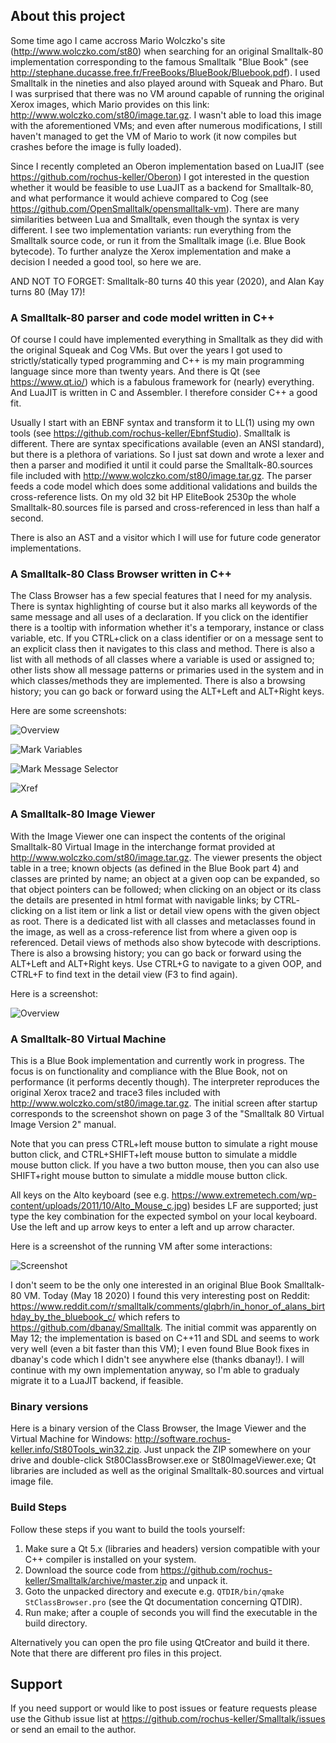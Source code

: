 ## About this project

Some time ago I came accross Mario Wolczko's site (http://www.wolczko.com/st80) when searching for an original 
Smalltalk-80 implementation corresponding to the famous Smalltalk "Blue Book" (see http://stephane.ducasse.free.fr/FreeBooks/BlueBook/Bluebook.pdf). 
I used Smalltalk in the nineties and also played around with Squeak and Pharo.
But I was surprised that there was no VM around capable of running the original Xerox images, which
Mario provides on this link: http://www.wolczko.com/st80/image.tar.gz. I wasn't able to load this image with
the aforementioned VMs; and even after numerous modifications, I still haven't managed to get the VM of Mario to work
(it now compiles but crashes before the image is fully loaded).

Since I recently completed an Oberon implementation based on LuaJIT (see https://github.com/rochus-keller/Oberon)
I got interested in the question whether it would be feasible to use LuaJIT as a backend for Smalltalk-80, and 
what performance it would achieve compared to Cog (see https://github.com/OpenSmalltalk/opensmalltalk-vm).
There are many similarities between Lua and Smalltalk, even though the syntax is very different. 
I see two implementation variants: run everything from the Smalltalk source code, or run it from the
Smalltalk image (i.e. Blue Book bytecode). To further analyze the Xerox implementation and make a decision
I needed a good tool, so here we are.

AND NOT TO FORGET: Smalltalk-80 turns 40 this year (2020), and Alan Kay turns 80 (May 17)!


### A Smalltalk-80 parser and code model written in C++

Of course I could have implemented everything in Smalltalk as they did with the original Squeak and Cog VMs. But
over the years I got used to strictly/statically typed programming and C++ is my main programming language since
more than twenty years. And there is Qt (see https://www.qt.io/) which is a fabulous framework for (nearly) 
everything. And LuaJIT is written in C and Assembler. I therefore consider C++ a good fit.

Usually I start with an EBNF syntax and transform it to LL(1) using my own tools (see https://github.com/rochus-keller/EbnfStudio).
Smalltalk is different. There are syntax specifications available (even an ANSI standard), but there is a plethora
of variations. So I just sat down and wrote a lexer and then a parser and modified it until it could parse the
Smalltalk-80.sources file included with http://www.wolczko.com/st80/image.tar.gz. The parser feeds a code model
which does some additional validations and builds the cross-reference lists. On my old 32 bit HP EliteBook 2530p
the whole Smalltalk-80.sources file is parsed and cross-referenced in less than half a second. 

There is also an AST and a visitor which I will use for future code generator implementations.


### A Smalltalk-80 Class Browser written in C++

The Class Browser has a few special features that I need for my analysis. There is syntax highlighting of course
but it also marks all keywords of the same message and all uses of a declaration. If you click on the identifier
there is a tooltip with information whether it's a temporary, instance or class variable, etc. If you CTRL+click on a 
class identifier or on a message sent to an explicit class then it navigates to this class and method. There is also
a list with all methods of all classes where a variable is used or assigned to; other lists show all message patterns
or primaries used in the system and in which classes/methods they are implemented.
There is also a browsing history; you can go back or forward using the ALT+Left and ALT+Right keys.


Here are some screenshots:

![Overview](http://software.rochus-keller.info/smalltalk80_class_browser.png)

![Mark Variables](http://software.rochus-keller.info/st80_browser_mark_variable_show_origin.png)

![Mark Message Selector](http://software.rochus-keller.info/st80_browser_mark_all_keywords_of_message.png)

![Xref](http://software.rochus-keller.info/st80_browser_where_used_or_assigned.png)

### A Smalltalk-80 Image Viewer

With the Image Viewer one can inspect the contents of the original Smalltalk-80 Virtual Image in the
interchange format provided at http://www.wolczko.com/st80/image.tar.gz. The viewer presents the
object table in a tree; known objects (as defined in the Blue Book part 4) and classes are printed
by name; an object at a given oop can be expanded, so that object pointers can be followed; when clicking
on an object or its class the details are presented in html format with navigable links; by CTRL-
clicking on a list item or link a list or detail view opens with the given object as root. There is a
dedicated list with all classes and metaclasses found in the image, as well as a cross-reference list
from where a given oop is referenced. Detail views of methods also show bytecode with descriptions.
There is also a browsing history; you can go back or forward using the ALT+Left and ALT+Right keys.
Use CTRL+G to navigate to a given OOP, and CTRL+F to find text in the detail view (F3 to find again).


Here is a screenshot:

![Overview](http://software.rochus-keller.info/smalltalk80_image_viewer_0.5.png)

### A Smalltalk-80 Virtual Machine

This is a Blue Book implementation and currently work in progress. The focus is on functionality and compliance with the Blue Book, not on performance (it performs decently though). The interpreter reproduces the original Xerox trace2 and trace3 files included with http://www.wolczko.com/st80/image.tar.gz. The initial screen after startup corresponds to the screenshot shown on page 3 of the "Smalltalk 80 Virtual Image Version 2" manual.

Note that you can press CTRL+left mouse button to simulate a right mouse button click, and CTRL+SHIFT+left mouse button to simulate a middle mouse button click. If you have a two button mouse, then you can also use SHIFT+right mouse button to simulate a middle mouse button click.

All keys on the Alto keyboard (see e.g. https://www.extremetech.com/wp-content/uploads/2011/10/Alto_Mouse_c.jpg) besides LF are supported; just type the key combination for the expected symbol on your local keyboard. Use the left and up arrow keys to enter a left and up arrow character.

Here is a screenshot of the running VM after some interactions:

![Screenshot](http://software.rochus-keller.info/smalltalk80_vm_0.3.3.png)

I don't seem to be the only one interested in an original Blue Book Smalltalk-80 VM. Today (May 18 2020) I found this very interesting post on Reddit: https://www.reddit.com/r/smalltalk/comments/glqbrh/in_honor_of_alans_birthday_by_the_bluebook_c/ which refers to https://github.com/dbanay/Smalltalk. The initial commit was apparently on May 12; the implementation is based on C++11 and SDL and seems to work very well (even a bit faster than this VM); I even found Blue Book fixes in dbanay's code which I didn't see anywhere else (thanks dbanay!). I will continue with my own implementation anyway, so I'm able to gradualy migrate it to a LuaJIT backend, if feasible.

### Binary versions

Here is a binary version of the Class Browser, the Image Viewer and the Virtual Machine for Windows: http://software.rochus-keller.info/St80Tools_win32.zip.
Just unpack the ZIP somewhere on your drive and double-click St80ClassBrowser.exe or St80ImageViewer.exe; Qt libraries are included as well as the 
original Smalltalk-80.sources and virtual image file.

### Build Steps

Follow these steps if you want to build the tools yourself:

1. Make sure a Qt 5.x (libraries and headers) version compatible with your C++ compiler is installed on your system.
1. Download the source code from https://github.com/rochus-keller/Smalltalk/archive/master.zip and unpack it.
1. Goto the unpacked directory and execute e.g. `QTDIR/bin/qmake StClassBrowser.pro` (see the Qt documentation concerning QTDIR).
1. Run make; after a couple of seconds you will find the executable in the build directory.

Alternatively you can open the pro file using QtCreator and build it there. Note that there are different pro files in this project.

## Support
If you need support or would like to post issues or feature requests please use the Github issue list at https://github.com/rochus-keller/Smalltalk/issues or send an email to the author.



 

